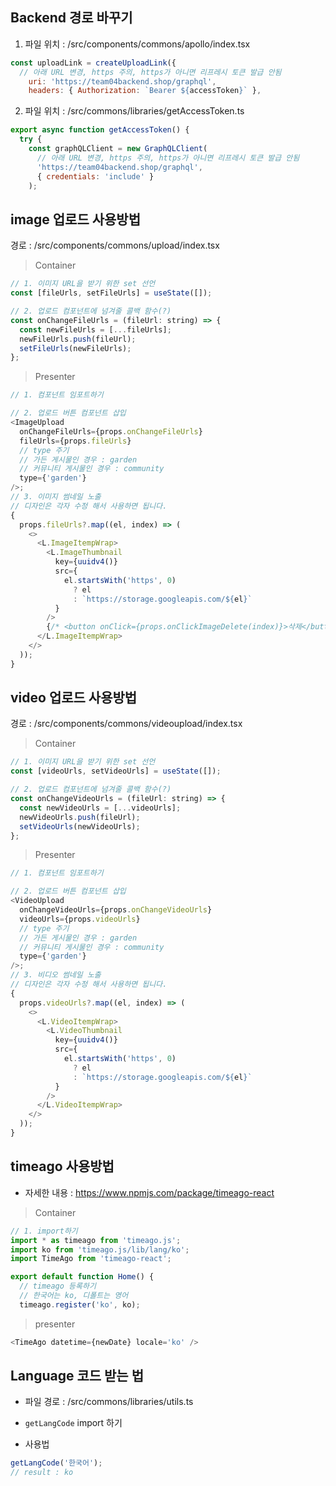 ## Backend 경로 바꾸기

1. 파일 위치 : /src/components/commons/apollo/index.tsx

```javascript
const uploadLink = createUploadLink({
  // 아래 URL 변경, https 주의, https가 아니면 리프레시 토큰 발급 안됨
    uri: 'https://team04backend.shop/graphql',
    headers: { Authorization: `Bearer ${accessToken}` },
```

2. 파일 위치 : /src/commons/libraries/getAccessToken.ts

```javascript
export async function getAccessToken() {
  try {
    const graphQLClient = new GraphQLClient(
      // 아래 URL 변경, https 주의, https가 아니면 리프레시 토큰 발급 안됨
      'https://team04backend.shop/graphql',
      { credentials: 'include' }
    );
```

## image 업로드 사용방법

경로 : /src/components/commons/upload/index.tsx

> Container

```javascript
// 1. 이미지 URL을 받기 위한 set 선언
const [fileUrls, setFileUrls] = useState([]);

// 2. 업로드 컴포넌트에 넘겨줄 콜백 함수(?)
const onChangeFileUrls = (fileUrl: string) => {
  const newFileUrls = [...fileUrls];
  newFileUrls.push(fileUrl);
  setFileUrls(newFileUrls);
};
```

> Presenter

```javascript
// 1. 컴포넌트 임포트하기

// 2. 업로드 버튼 컴포넌트 삽입
<ImageUpload
  onChangeFileUrls={props.onChangeFileUrls}
  fileUrls={props.fileUrls}
  // type 주기
  // 가든 게시물인 경우 : garden
  // 커뮤니티 게시물인 경우 : community
  type={'garden'}
/>;
// 3. 이미지 썸네일 노출
// 디자인은 각자 수정 해서 사용하면 됩니다.
{
  props.fileUrls?.map((el, index) => (
    <>
      <L.ImageItempWrap>
        <L.ImageThumbnail
          key={uuidv4()}
          src={
            el.startsWith('https', 0)
              ? el
              : `https://storage.googleapis.com/${el}`
          }
        />
        {/* <button onClick={props.onClickImageDelete(index)}>삭제</button> */}
      </L.ImageItempWrap>
    </>
  ));
}
```

## video 업로드 사용방법

경로 : /src/components/commons/videoupload/index.tsx

> Container

```javascript
// 1. 이미지 URL을 받기 위한 set 선언
const [videoUrls, setVideoUrls] = useState([]);

// 2. 업로드 컴포넌트에 넘겨줄 콜백 함수(?)
const onChangeVideoUrls = (fileUrl: string) => {
  const newVideoUrls = [...videoUrls];
  newVideoUrls.push(fileUrl);
  setVideoUrls(newVideoUrls);
};
```

> Presenter

```javascript
// 1. 컴포넌트 임포트하기

// 2. 업로드 버튼 컴포넌트 삽입
<VideoUpload
  onChangeVideoUrls={props.onChangeVideoUrls}
  videoUrls={props.videoUrls}
  // type 주기
  // 가든 게시물인 경우 : garden
  // 커뮤니티 게시물인 경우 : community
  type={'garden'}
/>;
// 3. 비디오 썸네일 노출
// 디자인은 각자 수정 해서 사용하면 됩니다.
{
  props.videoUrls?.map((el, index) => (
    <>
      <L.VideoItempWrap>
        <L.VideoThumbnail
          key={uuidv4()}
          src={
            el.startsWith('https', 0)
              ? el
              : `https://storage.googleapis.com/${el}`
          }
        />
      </L.VideoItempWrap>
    </>
  ));
}
```

## timeago 사용방법

- 자세한 내용 : https://www.npmjs.com/package/timeago-react

> Container

```javascript
// 1. import하기
import * as timeago from 'timeago.js';
import ko from 'timeago.js/lib/lang/ko';
import TimeAgo from 'timeago-react';

export default function Home() {
  // timeago 등록하기
  // 한국어는 ko, 디폴트는 영어
  timeago.register('ko', ko);
```

> presenter

```javascript
<TimeAgo datetime={newDate} locale='ko' />
```

## Language 코드 받는 법

- 파일 경로 : /src/commons/libraries/utils.ts

- `getLangCode` import 하기
- 사용법

```javascript
getLangCode('한국어');
// result : ko
```
